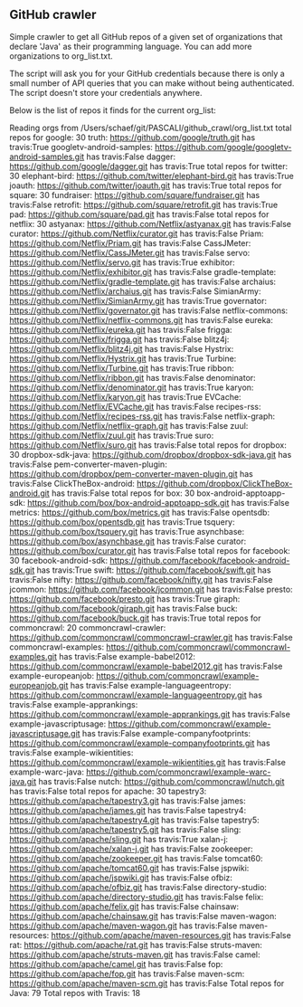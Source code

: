## GitHub crawler

Simple crawler to get all GitHub repos of a given set of 
organizations that declare 'Java' as their programming language.
You can add more organizations to org_list.txt.

The script will ask you for your GitHub credentials because there is only a small number of API queries that you can make without being authenticated. The script doesn't store your credentials anywhere.

Below is the list of repos it finds for the current org_list:


Reading orgs from /Users/schaef/git/PASCALI/github_crawl/org_list.txt
  total repos for google: 30
truth: https://github.com/google/truth.git	 has travis:True
googletv-android-samples: https://github.com/google/googletv-android-samples.git	 has travis:False
dagger: https://github.com/google/dagger.git	 has travis:True
  total repos for twitter: 30
elephant-bird: https://github.com/twitter/elephant-bird.git	 has travis:True
joauth: https://github.com/twitter/joauth.git	 has travis:True
  total repos for square: 30
fundraiser: https://github.com/square/fundraiser.git	 has travis:False
retrofit: https://github.com/square/retrofit.git	 has travis:True
pad: https://github.com/square/pad.git	 has travis:False
  total repos for netflix: 30
astyanax: https://github.com/Netflix/astyanax.git	 has travis:False
curator: https://github.com/Netflix/curator.git	 has travis:False
Priam: https://github.com/Netflix/Priam.git	 has travis:False
CassJMeter: https://github.com/Netflix/CassJMeter.git	 has travis:False
servo: https://github.com/Netflix/servo.git	 has travis:True
exhibitor: https://github.com/Netflix/exhibitor.git	 has travis:False
gradle-template: https://github.com/Netflix/gradle-template.git	 has travis:False
archaius: https://github.com/Netflix/archaius.git	 has travis:False
SimianArmy: https://github.com/Netflix/SimianArmy.git	 has travis:True
governator: https://github.com/Netflix/governator.git	 has travis:False
netflix-commons: https://github.com/Netflix/netflix-commons.git	 has travis:False
eureka: https://github.com/Netflix/eureka.git	 has travis:False
frigga: https://github.com/Netflix/frigga.git	 has travis:False
blitz4j: https://github.com/Netflix/blitz4j.git	 has travis:False
Hystrix: https://github.com/Netflix/Hystrix.git	 has travis:True
Turbine: https://github.com/Netflix/Turbine.git	 has travis:True
ribbon: https://github.com/Netflix/ribbon.git	 has travis:False
denominator: https://github.com/Netflix/denominator.git	 has travis:True
karyon: https://github.com/Netflix/karyon.git	 has travis:True
EVCache: https://github.com/Netflix/EVCache.git	 has travis:False
recipes-rss: https://github.com/Netflix/recipes-rss.git	 has travis:False
netflix-graph: https://github.com/Netflix/netflix-graph.git	 has travis:False
zuul: https://github.com/Netflix/zuul.git	 has travis:True
suro: https://github.com/Netflix/suro.git	 has travis:False
  total repos for dropbox: 30
dropbox-sdk-java: https://github.com/dropbox/dropbox-sdk-java.git	 has travis:False
pem-converter-maven-plugin: https://github.com/dropbox/pem-converter-maven-plugin.git	 has travis:False
ClickTheBox-android: https://github.com/dropbox/ClickTheBox-android.git	 has travis:False
  total repos for box: 30
box-android-apptoapp-sdk: https://github.com/box/box-android-apptoapp-sdk.git	 has travis:False
metrics: https://github.com/box/metrics.git	 has travis:False
opentsdb: https://github.com/box/opentsdb.git	 has travis:True
tsquery: https://github.com/box/tsquery.git	 has travis:True
asynchbase: https://github.com/box/asynchbase.git	 has travis:False
curator: https://github.com/box/curator.git	 has travis:False
  total repos for facebook: 30
facebook-android-sdk: https://github.com/facebook/facebook-android-sdk.git	 has travis:True
swift: https://github.com/facebook/swift.git	 has travis:False
nifty: https://github.com/facebook/nifty.git	 has travis:False
jcommon: https://github.com/facebook/jcommon.git	 has travis:False
presto: https://github.com/facebook/presto.git	 has travis:True
giraph: https://github.com/facebook/giraph.git	 has travis:False
buck: https://github.com/facebook/buck.git	 has travis:True
  total repos for commoncrawl: 20
commoncrawl-crawler: https://github.com/commoncrawl/commoncrawl-crawler.git	 has travis:False
commoncrawl-examples: https://github.com/commoncrawl/commoncrawl-examples.git	 has travis:False
example-babel2012: https://github.com/commoncrawl/example-babel2012.git	 has travis:False
example-europeanjob: https://github.com/commoncrawl/example-europeanjob.git	 has travis:False
example-languageentropy: https://github.com/commoncrawl/example-languageentropy.git	 has travis:False
example-apprankings: https://github.com/commoncrawl/example-apprankings.git	 has travis:False
example-javascriptusage: https://github.com/commoncrawl/example-javascriptusage.git	 has travis:False
example-companyfootprints: https://github.com/commoncrawl/example-companyfootprints.git	 has travis:False
example-wikientities: https://github.com/commoncrawl/example-wikientities.git	 has travis:False
example-warc-java: https://github.com/commoncrawl/example-warc-java.git	 has travis:False
nutch: https://github.com/commoncrawl/nutch.git	 has travis:False
  total repos for apache: 30
tapestry3: https://github.com/apache/tapestry3.git	 has travis:False
james: https://github.com/apache/james.git	 has travis:False
tapestry4: https://github.com/apache/tapestry4.git	 has travis:False
tapestry5: https://github.com/apache/tapestry5.git	 has travis:False
sling: https://github.com/apache/sling.git	 has travis:True
xalan-j: https://github.com/apache/xalan-j.git	 has travis:False
zookeeper: https://github.com/apache/zookeeper.git	 has travis:False
tomcat60: https://github.com/apache/tomcat60.git	 has travis:False
jspwiki: https://github.com/apache/jspwiki.git	 has travis:False
ofbiz: https://github.com/apache/ofbiz.git	 has travis:False
directory-studio: https://github.com/apache/directory-studio.git	 has travis:False
felix: https://github.com/apache/felix.git	 has travis:False
chainsaw: https://github.com/apache/chainsaw.git	 has travis:False
maven-wagon: https://github.com/apache/maven-wagon.git	 has travis:False
maven-resources: https://github.com/apache/maven-resources.git	 has travis:False
rat: https://github.com/apache/rat.git	 has travis:False
struts-maven: https://github.com/apache/struts-maven.git	 has travis:False
camel: https://github.com/apache/camel.git	 has travis:False
fop: https://github.com/apache/fop.git	 has travis:False
maven-scm: https://github.com/apache/maven-scm.git	 has travis:False
Total repos for Java: 79
Total repos with Travis: 18